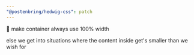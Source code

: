 ```yaml
---
"@postenbring/hedwig-css": patch
---
```


:lipstick: make container always use 100% width

else we get into situations where the content inside get's smaller than we wish for
